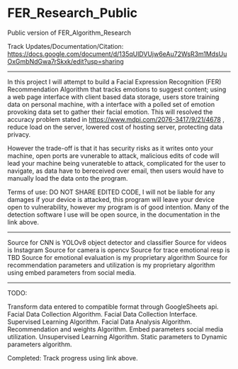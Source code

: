 # FER_Research_Public
Public version of FER_Algorithm_Research

Track Updates/Documentation/Citation: https://docs.google.com/document/d/135qUlDVUjw6eAu72WsR3m1MdsUuOxGmbNdGwa7rSkxk/edit?usp=sharing 

_______________________________________________________________________

In this project I will attempt to build a Facial Expression Recognition (FER) Recommendation Algorithm that tracks emotions to suggest content; using a web page interface with client based data storage, users store training data on personal machine, with a interface with a polled set of emotion provoking data set to gather their facial emotion. This will resolved the accuracy problem stated in https://www.mdpi.com/2076-3417/9/21/4678 , reduce load on the server, lowered cost of hosting server, protecting data privacy. 

However the trade-off is that it has security risks as it writes onto your machine, open ports are vunerable to attack, malicious edits of code will lead your machine being vunerateble to attack, complicated for the user to navigate, as data have to bereceived over email, then users would have to manually load the data onto the program.

Terms of use: DO NOT SHARE EDITED CODE, I will not be liable for any damages if your device is attacked, this program will leave your device open to vulnerability, however my program is of good intention. Many of the detection software I use will be open source, in the documentation in the link above. 

_______________________________________________________________________


Source for CNN is YOLOv8 object detector and classifier
Source for videos is Instagram
Source for camera is opencv
Source for trace emotional resp is TBD
Source for emotional evaluation is my proprietary algorithm
Source for recommendation parameters and utilization is my proprietary algorithm using embed parameters from social media.

_______________________________________________________________________



TODO:

Transform data entered to compatible format through GoogleSheets api.
Facial Data Collection Algorithm.
Facial Data Collection Interface.
Supervised Learning Algorithm.
Facial Data Analysis Algorithm.
Recommendation and weights Algorithm.
Embed parameters social media utilization.
Unsupervised Learning Algorithm.
Static parameters to Dynamic parameters algorithm.

Completed:
Track progress using link above.


